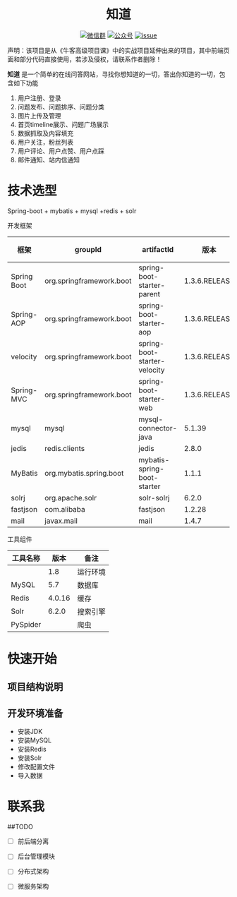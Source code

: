 <h1 align="center">知道</h1>
<p align="center">
</p>

<p align="center">
  <a href="#联系我"><img src="https://img.shields.io/badge/chat-微信群-blue.svg" alt="微信群"></a>
  <a href="#联系我"><img src="https://img.shields.io/badge/%E5%85%AC%E4%BC%97%E5%8F%B7-小胡哥哥VW-lightgrey.svg" alt="公众号"></a>
  <a href="https://github.com/Jason-HuHu/zhidao/issues"><img src="https://img.shields.io/badge/support-issue-critical.svg" alt="issue"></a>
</p>

声明：该项目是从《牛客高级项目课》中的实战项目延伸出来的项目，其中前端页面和部分代码直接使用，若涉及侵权，请联系作者删除！

**知道** 是一个简单的在线问答网站，寻找你想知道的一切，答出你知道的一切，包含如下功能

1. 用户注册、登录
2. 问题发布、问题排序、问题分类
3. 图片上传及管理
4. 首页timeline展示、问题广场展示
5. 数据抓取及内容填充
6. 用户关注，粉丝列表
7. 用户评论、用户点赞、用户点踩
8. 邮件通知、站内信通知

# 技术选型
Spring-boot + mybatis + mysql +redis + solr

开发框架

| 框架        | groupId                  | artifactId                   | 版本          | 备注 |
| ----------- | ------------------------ | ---------------------------- | ------------- | ---- |
| Spring Boot | org.springframework.boot | spring-boot-starter-parent   | 1.3.6.RELEASE |      |
| Spring-AOP  | org.springframework.boot | spring-boot-starter-aop      | 1.3.6.RELEASE |      |
| velocity    | org.springframework.boot | spring-boot-starter-velocity | 1.3.6.RELEASE |      |
| Spring-MVC  | org.springframework.boot | spring-boot-starter-web      | 1.3.6.RELEASE |      |
| mysql       | mysql                    | mysql-connector-java         | 5.1.39        |      |
| jedis       | redis.clients            | jedis                        | 2.8.0         |      |
| MyBatis     | org.mybatis.spring.boot  | mybatis-spring-boot-starter  | 1.1.1         |      |
| solrj       | org.apache.solr          | solr-solrj                   | 6.2.0         |      |
| fastjson    | com.alibaba              | fastjson                     | 1.2.28        |      |
| mail        | javax.mail               | mail                         | 1.4.7         |      |

工具组件

| 工具名称 | 版本   | 备注     |
| -------- | ------ | -------- |
|          | 1.8    | 运行环境 |
| MySQL    | 5.7    | 数据库   |
| Redis    | 4.0.16 | 缓存     |
| Solr     | 6.2.0  | 搜索引擎 |
| PySpider |        | 爬虫     |



# 快速开始

## 项目结构说明



## 开发环境准备

- 安装JDK
- 安装MySQL
- 安装Redis
- 安装Solr
- 修改配置文件
- 导入数据



# 联系我

##TODO

- [ ] 前后端分离
- [ ] 后台管理模块
- [ ] 分布式架构
- [ ] 微服务架构


